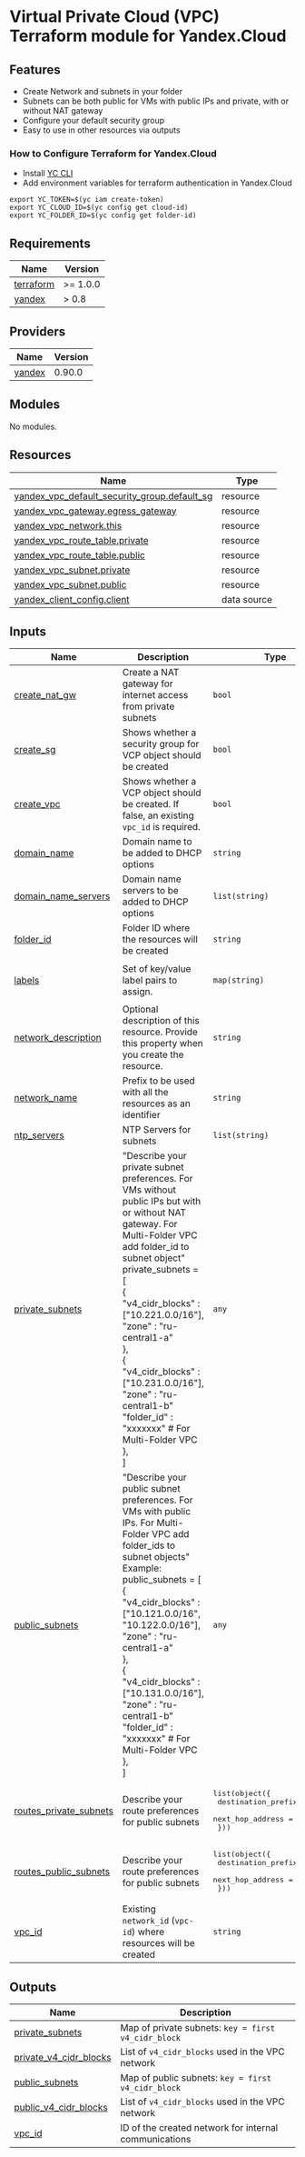 # Virtual Private Cloud (VPC) Terraform module for Yandex.Cloud

## Features

- Create Network and subnets in your folder
- Subnets can be both public for VMs with public IPs and private, with or without NAT gateway
- Configure your default security group
- Easy to use in other resources via outputs

### How to Configure Terraform for Yandex.Cloud

- Install [YC CLI](https://cloud.yandex.com/docs/cli/quickstart)
- Add environment variables for terraform authentication in Yandex.Cloud

```
export YC_TOKEN=$(yc iam create-token)
export YC_CLOUD_ID=$(yc config get cloud-id)
export YC_FOLDER_ID=$(yc config get folder-id)
```

<!-- BEGINNING OF PRE-COMMIT-TERRAFORM DOCS HOOK -->
## Requirements

| Name | Version |
|------|---------|
| <a name="requirement_terraform"></a> [terraform](#requirement\_terraform) | >= 1.0.0 |
| <a name="requirement_yandex"></a> [yandex](#requirement\_yandex) | > 0.8 |

## Providers

| Name | Version |
|------|---------|
| <a name="provider_yandex"></a> [yandex](#provider\_yandex) | 0.90.0 |

## Modules

No modules.

## Resources

| Name | Type |
|------|------|
| [yandex_vpc_default_security_group.default_sg](https://registry.terraform.io/providers/yandex-cloud/yandex/latest/docs/resources/vpc_default_security_group) | resource |
| [yandex_vpc_gateway.egress_gateway](https://registry.terraform.io/providers/yandex-cloud/yandex/latest/docs/resources/vpc_gateway) | resource |
| [yandex_vpc_network.this](https://registry.terraform.io/providers/yandex-cloud/yandex/latest/docs/resources/vpc_network) | resource |
| [yandex_vpc_route_table.private](https://registry.terraform.io/providers/yandex-cloud/yandex/latest/docs/resources/vpc_route_table) | resource |
| [yandex_vpc_route_table.public](https://registry.terraform.io/providers/yandex-cloud/yandex/latest/docs/resources/vpc_route_table) | resource |
| [yandex_vpc_subnet.private](https://registry.terraform.io/providers/yandex-cloud/yandex/latest/docs/resources/vpc_subnet) | resource |
| [yandex_vpc_subnet.public](https://registry.terraform.io/providers/yandex-cloud/yandex/latest/docs/resources/vpc_subnet) | resource |
| [yandex_client_config.client](https://registry.terraform.io/providers/yandex-cloud/yandex/latest/docs/data-sources/client_config) | data source |

## Inputs

| Name | Description | Type | Default | Required |
|------|-------------|------|---------|:--------:|
| <a name="input_create_nat_gw"></a> [create\_nat\_gw](#input\_create\_nat\_gw) | Create a NAT gateway for internet access from private subnets | `bool` | `true` | no |
| <a name="input_create_sg"></a> [create\_sg](#input\_create\_sg) | Shows whether а security group for VCP object should be created | `bool` | `true` | no |
| <a name="input_create_vpc"></a> [create\_vpc](#input\_create\_vpc) | Shows whether a VCP object should be created. If false, an existing `vpc_id` is required. | `bool` | `true` | no |
| <a name="input_domain_name"></a> [domain\_name](#input\_domain\_name) | Domain name to be added to DHCP options | `string` | `null` | no |
| <a name="input_domain_name_servers"></a> [domain\_name\_servers](#input\_domain\_name\_servers) | Domain name servers to be added to DHCP options | `list(string)` | `[]` | no |
| <a name="input_folder_id"></a> [folder\_id](#input\_folder\_id) | Folder ID where the resources will be created | `string` | `null` | no |
| <a name="input_labels"></a> [labels](#input\_labels) | Set of key/value label pairs to assign. | `map(string)` | <pre>{<br>  "created_by": "terraform yc module"<br>}</pre> | no |
| <a name="input_network_description"></a> [network\_description](#input\_network\_description) | Optional description of this resource. Provide this property when you create the resource. | `string` | `"terraform-created"` | no |
| <a name="input_network_name"></a> [network\_name](#input\_network\_name) | Prefix to be used with all the resources as an identifier | `string` | n/a | yes |
| <a name="input_ntp_servers"></a> [ntp\_servers](#input\_ntp\_servers) | NTP Servers for subnets | `list(string)` | `[]` | no |
| <a name="input_private_subnets"></a> [private\_subnets](#input\_private\_subnets) | "Describe your private subnet preferences. For VMs without public IPs but with or without NAT gateway. For Multi-Folder VPC add folder\_id to subnet object"<br>  private\_subnets = [<br>  {<br>    "v4\_cidr\_blocks" : ["10.221.0.0/16"],<br>    "zone" : "ru-central1-a"<br>  },<br>  {<br>    "v4\_cidr\_blocks" : ["10.231.0.0/16"],<br>    "zone" : "ru-central1-b"<br>    "folder\_id" : "xxxxxxx" # For Multi-Folder VPC<br>  },<br>  ] | `any` | `null` | no |
| <a name="input_public_subnets"></a> [public\_subnets](#input\_public\_subnets) | "Describe your public subnet preferences. For VMs with public IPs. For Multi-Folder VPC add folder\_ids to subnet objects"<br>  Example:<br>  public\_subnets = [<br>  {<br>    "v4\_cidr\_blocks" : ["10.121.0.0/16", "10.122.0.0/16"],<br>    "zone" : "ru-central1-a"<br>  },<br>  {<br>    "v4\_cidr\_blocks" : ["10.131.0.0/16"],<br>    "zone" : "ru-central1-b"<br>    "folder\_id" : "xxxxxxx" # For Multi-Folder VPC<br>  },<br>  ] | `any` | `null` | no |
| <a name="input_routes_private_subnets"></a> [routes\_private\_subnets](#input\_routes\_private\_subnets) | Describe your route preferences for public subnets | <pre>list(object({<br>    destination_prefix = string<br>    next_hop_address   = string<br>  }))</pre> | `null` | no |
| <a name="input_routes_public_subnets"></a> [routes\_public\_subnets](#input\_routes\_public\_subnets) | Describe your route preferences for public subnets | <pre>list(object({<br>    destination_prefix = string<br>    next_hop_address   = string<br>  }))</pre> | `null` | no |
| <a name="input_vpc_id"></a> [vpc\_id](#input\_vpc\_id) | Existing `network_id` (`vpc-id`) where resources will be created | `string` | `null` | no |

## Outputs

| Name | Description |
|------|-------------|
| <a name="output_private_subnets"></a> [private\_subnets](#output\_private\_subnets) | Map of private subnets: `key = first v4_cidr_block` |
| <a name="output_private_v4_cidr_blocks"></a> [private\_v4\_cidr\_blocks](#output\_private\_v4\_cidr\_blocks) | List of `v4_cidr_blocks` used in the VPC network |
| <a name="output_public_subnets"></a> [public\_subnets](#output\_public\_subnets) | Map of public subnets: `key = first v4_cidr_block` |
| <a name="output_public_v4_cidr_blocks"></a> [public\_v4\_cidr\_blocks](#output\_public\_v4\_cidr\_blocks) | List of `v4_cidr_blocks` used in the VPC network |
| <a name="output_vpc_id"></a> [vpc\_id](#output\_vpc\_id) | ID of the created network for internal communications |
<!-- END OF PRE-COMMIT-TERRAFORM DOCS HOOK -->
